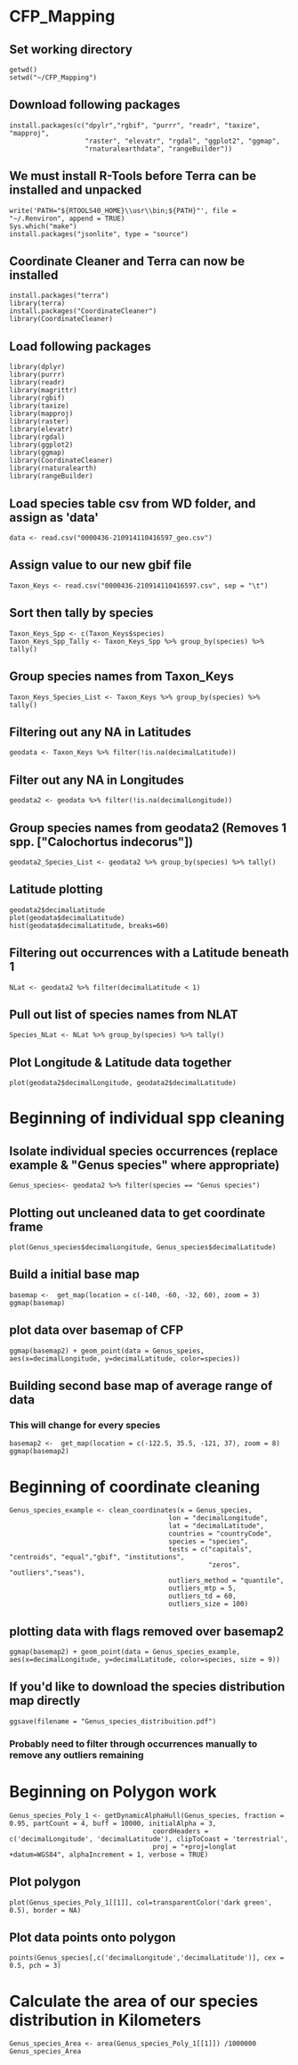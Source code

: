 # CFP_Mapping

## Set working directory 
```
getwd()
setwd("~/CFP_Mapping") 
```
## Download following packages
```
install.packages(c("dpylr","rgbif", "purrr", "readr", "taxize", "mapproj", 
                   "raster", "elevatr", "rgdal", "ggplot2", "ggmap", 
                   "rnaturalearthdata", "rangeBuilder"))
```
## We must install R-Tools before Terra can be installed and unpacked
```
write('PATH="${RTOOLS40_HOME}\\usr\\bin;${PATH}"', file = "~/.Renviron", append = TRUE)
Sys.which("make")
install.packages("jsonlite", type = "source")
```
## Coordinate Cleaner and Terra can now be installed
```
install.packages("terra")
library(terra)
install.packages("CoordinateCleaner")
library(CoordinateCleaner)
```
## Load following packages
```
library(dplyr)
library(purrr)
library(readr)  
library(magrittr)
library(rgbif)
library(taxize)
library(mapproj)
library(raster)
library(elevatr)
library(rgdal)
library(ggplot2)
library(ggmap)
library(CoordinateCleaner)
library(rnaturalearth)
library(rangeBuilder)
```
## Load species table csv from WD folder, and assign as 'data'
```
data <- read.csv("0000436-210914110416597_geo.csv") 
```
## Assign value to our new gbif file
```
Taxon_Keys <- read.csv("0000436-210914110416597.csv", sep = "\t")
```


## Sort then tally by species
```
Taxon_Keys_Spp <- c(Taxon_Keys$species)
Taxon_Keys_Spp_Tally <- Taxon_Keys_Spp %>% group_by(species) %>% tally()
```
## Group species names from Taxon_Keys
```
Taxon_Keys_Species_List <- Taxon_Keys %>% group_by(species) %>% tally()
```
## Filtering out any NA in Latitudes
```
geodata <- Taxon_Keys %>% filter(!is.na(decimalLatitude)) 
```
## Filter out any NA in Longitudes
```
geodata2 <- geodata %>% filter(!is.na(decimalLongitude))
```
## Group species names from geodata2 (Removes 1 spp. ["Calochortus indecorus"])
```
geodata2_Species_List <- geodata2 %>% group_by(species) %>% tally()
```
## Latitude plotting
```
geodata2$decimalLatitude
plot(geodata$decimalLatitude)
hist(geodata$decimalLatitude, breaks=60)
```
## Filtering out occurrences with a Latitude beneath 1
```
NLat <- geodata2 %>% filter(decimalLatitude < 1) 
```
## Pull out list of species names from NLAT
```
Species_NLat <- NLat %>% group_by(species) %>% tally()
```
## Plot Longitude & Latitude data together
```
plot(geodata2$decimalLongitude, geodata2$decimalLatitude)
```

# Beginning of individual spp cleaning

## Isolate individual species occurrences (replace example & "Genus species" where appropriate)
```
Genus_species<- geodata2 %>% filter(species == "Genus species")
```
## Plotting out uncleaned data to get coordinate frame
```
plot(Genus_species$decimalLongitude, Genus_species$decimalLatitude)
```
## Build a initial base map 
```
basemap <-  get_map(location = c(-140, -60, -32, 60), zoom = 3)
ggmap(basemap)
```
## plot data over basemap of CFP
```
ggmap(basemap2) + geom_point(data = Genus_speies, aes(x=decimalLongitude, y=decimalLatitude, color=species))
```
## Building second base map of average range of data
### This will change for every species
```
basemap2 <-  get_map(location = c(-122.5, 35.5, -121, 37), zoom = 8)
ggmap(basemap2)
```

# Beginning of coordinate cleaning
```
Genus_species_example <- clean_coordinates(x = Genus_species, 
                                        lon = "decimalLongitude", 
                                        lat = "decimalLatitude",
                                        countries = "countryCode",
                                        species = "species",
                                        tests = c("capitals", "centroids", "equal","gbif", "institutions",
                                                  "zeros", "outliers","seas"),
                                        outliers_method = "quantile",
                                        outliers_mtp = 5,
                                        outliers_td = 60,
                                        outliers_size = 100)
```
## plotting data with flags removed over basemap2
```
ggmap(basemap2) + geom_point(data = Genus_species_example, aes(x=decimalLongitude, y=decimalLatitude, color=species, size = 9))
```
## If you'd like to download the species distribution map directly
```
ggsave(filename = "Genus_species_distribuition.pdf")
```
### Probably need to filter through occurrences manually to remove any outliers remaining

# Beginning on Polygon work
```
Genus_species_Poly_1 <- getDynamicAlphaHull(Genus_species, fraction = 0.95, partCount = 4, buff = 10000, initialAlpha = 3,
                                    coordHeaders = c('decimalLongitude', 'decimalLatitude'), clipToCoast = 'terrestrial',
                                    proj = "+proj=longlat +datum=WGS84", alphaIncrement = 1, verbose = TRUE)
```
## Plot polygon  
```
plot(Genus_species_Poly_1[[1]], col=transparentColor('dark green', 0.5), border = NA) 
```
## Plot data points onto polygon
```
points(Genus_species[,c('decimalLongitude','decimalLatitude')], cex = 0.5, pch = 3)
```

# Calculate the area of our species distribution in Kilometers
```
Genus_species_Area <- area(Genus_species_Poly_1[[1]]) /1000000
Genus_species_Area
```
